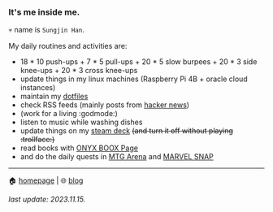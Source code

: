 ### It's me inside me.

💀 name is `Sungjin Han`.

My daily routines and activities are:

* 18 * 10 push-ups + 7 * 5 pull-ups + 20 * 5 slow burpees + 20 * 3 side knee-ups + 20 * 3 cross knee-ups
* update things in my linux machines (Raspberry Pi 4B + oracle cloud instances)
* maintain my [dotfiles](https://github.com/meinside/dotfiles)
* check RSS feeds (mainly posts from [hacker news](https://news.ycombinator.com/))
* (work for a living :godmode:)
* listen to music while washing dishes
* update things on my [steam deck](https://store.steampowered.com/steamdeck) ~~(and turn it off without playing :trollface:)~~
* read books with [ONYX BOOX Page](https://onyxboox.com/boox_page)
* and do the daily quests in [MTG Arena](https://magic.wizards.com/en/mtgarena) and [MARVEL SNAP](https://www.marvelsnap.com/)

----

🏠 [homepage](https://meinside.dev) | 🌐 [blog](https://blog.meinside.dev)

*last update: 2023.11.15.*
